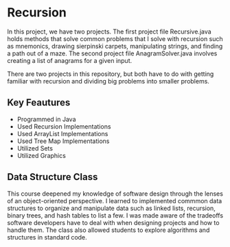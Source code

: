 # Recursion

In this project, we have two projects. The first project file Recursive.java holds methods that solve common problems that I solve with recursion such as mnemonics, drawing sierpinski carpets, manipulating strings, and finding a path out of a maze. The second project file AnagramSolver.java involves creating a list of anagrams for a given input. 

There are two projects in this repository, but both have to do with getting familiar with recursion and dividing big problems into smaller problems.

## Key Feautures

- Programmed in Java
- Used Recursion Implementations
- Used ArrayList Implementations
- Used Tree Map Implementations
- Utilized Sets
- Utilized Graphics

## Data Structure Class

This course deepened my knowledge of software design through the lenses of an object-oriented perspective. I learned to implemented commmon data structures to organize and manipulate data such as linked lists, recursion, binary trees, and hash tables to list a few. I was made aware of the tradeoffs software developers have to deal with when designing projects and how to handle them. The class also allowed students to explore algorithms and structures in standard code.
